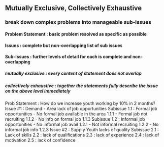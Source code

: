 ## Mutually Exclusive, Collectively Exhaustive
### break down complex problems into manageable sub-issues
#### Problem Statement : basic problem resolved as specific as possible
#### Issues : complete but non-overlapping list of sub issues
#### Sub-Issues : further levels of detail for each is complete and non-overlapping
##### mutually exclusive : every content of statement does not overlap
##### collectively exhaustive : together the statements fully describe the issue on the above level immediately

Prob Statement : How do we increase youth working by 10% in 2 months?
Issue #1 : Demand - Area lack of job opportunities
	Subissue 1.1 : Formal job opportunities
		- No formal job available in the area 1.1.1
		- Formal job not recruiting 1.1.2
		- No info on formal job 1.1.3
	 Subissue 1.2 : Informal job opportunities
		 - No informal job avail 1.2.1
		 - Not informal recruiting 1.2.2
		 - No informal job info 1.2.3
Issue #2 : Supply Youth lacks of quality
	 Subissue 2.1 : Lack of skills
	 2.2 : lack of qualifications
	 2.3 : lack of experience
	 2.4 : lack of motivation
	 2.5 : lack of confidence
